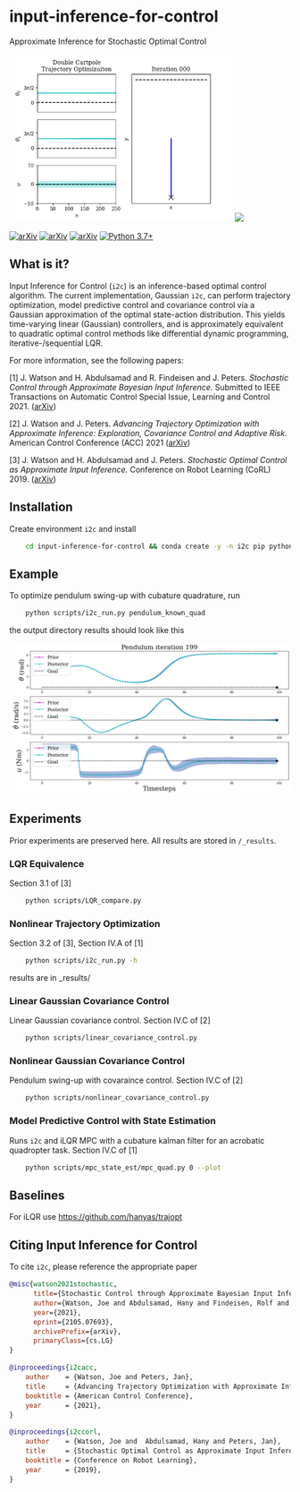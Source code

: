 # input-inference-for-control
Approximate Inference for Stochastic Optimal Control

[comment]: <> (![Trajectory Optimization]&#40;assets/dcp_10s.gif&#41;)

[comment]: <> (![Covariance Control]&#40;assets/p_cc_10s.gif&#41;)
<img src="https://github.com/JoeMWatson/input-inference-for-control/blob/master/assets/dcp_10s.gif" width="400"/>
<img src="https://github.com/JoeMWatson/input-inference-for-control/blob/master/assets/p_cc_10s.gif" width="400"/>

[![arXiv](https://img.shields.io/badge/stat.ML-arXiv%3A2006.08437-B31B1B.svg)](https://arxiv.org/abs/1910.03003)
[![arXiv](https://img.shields.io/badge/stat.ML-arXiv%3A2006.08437-B31B1B.svg)](https://arxiv.org/abs/2103.06319)
[![arXiv](https://img.shields.io/badge/stat.ML-arXiv%3A2006.08437-B31B1B.svg)](https://arxiv.org/abs/2105.07693)
[![Python 3.7+](https://img.shields.io/badge/python-3.7+-blue.svg)](https://www.python.org/downloads/release/python-376/)

[comment]: <> ([![Pytorch 1.3]&#40;https://img.shields.io/badge/pytorch-1.3.1-blue.svg&#41;]&#40;https://pytorch.org/&#41;)

[comment]: <> ([![License: MIT]&#40;https://img.shields.io/badge/License-MIT-yellow.svg&#41;]&#40;https://github.com/cambridge-mlg/arch_uncert/blob/master/LICENSE&#41;)

What is it?
-----------
Input Inference for Control (`i2c`) is an inference-based optimal control algorithm. 
The current implementation, Gaussian `i2c`, can perform trajectory optimization, model predictive control and covariance control via a Gaussian approximation of the optimal state-action distribution. This yields time-varying linear (Gaussian) controllers, and is approximately equivalent to quadratic optimal control methods like differential dynamic programming, iterative-/sequential LQR.

For more information, see the following papers:

[1] J. Watson and H. Abdulsamad and R. Findeisen and J. Peters. *Stochastic Control through Approximate Bayesian Input Inference.* Submitted to IEEE Transactions on Automatic Control Special Issue, Learning and Control 2021. ([arXiv](https://arxiv.org/abs/2105.07693))

[2] J. Watson and J. Peters. *Advancing Trajectory Optimization with Approximate Inference: Exploration, Covariance Control and Adaptive Risk.* American Control Conference (ACC) 2021 ([arXiv](https://arxiv.org/abs/2103.06319))

[3] J. Watson and H. Abdulsamad and J. Peters. *Stochastic Optimal Control as Approximate Input Inference.* Conference on Robot Learning (CoRL) 2019. ([arXiv](https://arxiv.org/abs/1910.03003))

Installation
-----------
Create environment `i2c` and install
```bash
    cd input-inference-for-control && conda create -y -n i2c pip python=3.7 && conda activate i2c && pip3 install -r requirements.txt && pip install -e .
```

Example
--------
To optimize pendulum swing-up with cubature quadrature, run
```bash
    python scripts/i2c_run.py pendulum_known_quad
```
the output directory results should look like this

<img src="https://github.com/JoeMWatson/input-inference-for-control/blob/master/assets/pendulum_msg_iter_0_199.png" width="600"/>


Experiments
-----------
Prior experiments are preserved here. All results are stored in `/_results`.

### LQR Equivalence
Section 3.1 of [3]
```bash
    python scripts/LQR_compare.py
```

### Nonlinear Trajectory Optimization
Section 3.2 of [3], Section IV.A of [1]
```bash
    python scripts/i2c_run.py -h
```
results are in _results/


### Linear Gaussian Covariance Control
Linear Gaussian covariance control.
Section IV.C of [2]
```bash
    python scripts/linear_covariance_control.py
```

### Nonlinear Gaussian Covariance Control
Pendulum swing-up with covaraince control.
Section IV.C of [2]
```bash
    python scripts/nonlinear_covariance_control.py
```

### Model Predictive Control with State Estimation
Runs `i2c` and iLQR MPC with a cubature kalman filter for an acrobatic quadropter task.
Section IV.C of [1]
```bash
    python scripts/mpc_state_est/mpc_quad.py 0 --plot
```

Baselines
---------
For iLQR use https://github.com/hanyas/trajopt 

Citing Input Inference for Control
----------------------------------
To cite `i2c`, please reference the appropriate paper
```BibTeX
@misc{watson2021stochastic,
      title={Stochastic Control through Approximate Bayesian Input Inference}, 
      author={Watson, Joe and Abdulsamad, Hany and Findeisen, Rolf and Peters, Jan},
      year={2021},
      eprint={2105.07693},
      archivePrefix={arXiv},
      primaryClass={cs.LG}
}
```
```BibTeX
@inproceedings{i2cacc,
	author    = {Watson, Joe and Peters, Jan},
	title     = {Advancing Trajectory Optimization with Approximate Inference: Exploration, Covariance Control and Adaptive Risk},
	booktitle = {American Control Conference},
	year      = {2021},
}
```
```BibTeX
@inproceedings{i2ccorl,
	author    = {Watson, Joe and  Abdulsamad, Hany and Peters, Jan},
	title     = {Stochastic Optimal Control as Approximate Input Inference},
	booktitle = {Conference on Robot Learning},
	year      = {2019},
}
```

